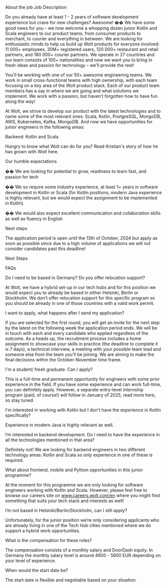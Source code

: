 About the job
Job Description

Do you already have at least 1 - 2 years of software development experience but crave for new challenges? Awesome! �� We have some good news for you - we now welcome a whopping dozen junior Kotlin and Scala engineers to our product teams, from consumer products to merchant, to courier and everything in between. We are looking for enthusiastic minds to help us build up Wolt products for everyone involved: 11 000+ employees, 30M+ registered users, 120 000+ restaurant and retail partners, and 180 000+ courier partners. We operate in 27 countries and our team consists of 100+ nationalities and now we want you to bring in fresh ideas and passion for technology – we'll provide the rest!

You'll be working with one of our 50+ awesome engineering teams. We work in small cross-functional teams with high ownership, with each team focusing on a key area of the Wolt product stack. Each of our product team members has a say in where we are going and what solutions we implement. We work with a passion, but haven't forgotten how to have fun along the way!

At Wolt, we strive to develop our product with the latest technologies and to name some of the most relevant ones: Scala, Kotlin, PostgreSQL, MongoDB, AWS, Kubernetes, Kafka, MongoDB. And now we have opportunities for junior engineers in the following areas:

Backend: Kotlin and Scala

Hungry to know what Wolt can do for you? Read Kristian's story of how he has grown with Wolt here.

Our humble expectations

�� We are looking for potential to grow, readiness to learn fast, and passion for tech

�� We so require some industry experience, at least 1+ years in software development in Kotlin or Scala (for Kotlin positions, modern Java experience is highly relevant, but we would expect the assignment to be implemented in Kotlin).

�� We would also expect excellent communication and collaboration skills as well as fluency in English

Next steps

The application period is open until the 13th of October, 2024 but apply as soon as possible since due to a high volume of applications we will not consider candidates past this deadline!

Next Steps

FAQs

Do I need to be based in Germany? Do you offer relocation support?

At Wolt, we have a hybrid set-up in our tech hubs and for this position we would expect you to already be based in either Helsinki, Berlin or Stockholm. We don’t offer relocation support for this specific program so you should be already in one of those countries with a valid work permit.

I want to apply, what happens after I send my application? 

If you are selected for the first round, you will get an invite for the next step by the latest on the following week the application period ends. We will be in touch with each and every candidate who applied regardless of the outcome. As a heads up, the recruitment process includes a home assignment to showcase your skills in practice (the deadline to complete it is 7 days), a technical interview, a meeting with your possible team lead and someone else from the team you’ll be joining. We are aiming to make the final decisions within the October-November time frame.

I'm a student/ fresh graduate. Can I apply? 

This is a full-time and permanent opportunity for engineers with some prior experience in the field. If you have some experience and can work full-time, you can definitely apply. However, a separate entry-level internship program (paid, of course!) will follow in January of 2025, read more here, so stay tuned.

I'm interested in working with Kotlin but I don't have the experience in Kotlin specifically?

Experience in modern Java is highly relevant as well.

I’m interested in backend development. Do I need to have the experience in all the technologies mentioned in that area?

Definitely not! We are looking for backend engineers in two different technology areas: Kotlin and Scala so only experience in one of these is required.

What about frontend, mobile and Python opportunities in this junior programme?

At the moment for this programme we are only looking for software engineers working with Kotlin and Scala. However, please feel free to browse our careers site on www.careers.wolt.com/en where you might find something that suits your tech stack and interests as well!

I’m not based in Helsinki/Berlin/Stockholm, can I still apply?

Unfortunately, for the junior position we’re only considering applicants who are already living in one of the Tech Hub cities mentioned where we do support a hybrid work opportunities.

What is the compensation for these roles? 

The compensation consists of a monthly salary and DoorDash equity. In Germany the monthly salary level is around 4600 - 5800 EUR depending on your level of experience.

When would the start date be?

The start date is flexible and negotiable based on your situation.